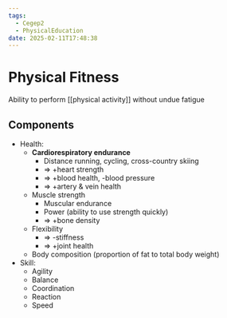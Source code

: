 ```yaml
---
tags:
  - Cegep2
  - PhysicalEducation
date: 2025-02-11T17:48:38
---
```


# Physical Fitness

Ability to perform [[physical activity]] without undue fatigue

## Components

- Health:
	- **Cardiorespiratory endurance**
		- Distance running, cycling, cross-country skiing
		- => +heart strength
		- => +blood health, -blood pressure
		- => +artery & vein health
	- Muscle strength
		- Muscular endurance
		- Power (ability to use strength quickly)
		- => +bone density
	- Flexibility
		- => -stiffness
		- => +joint health
	- Body composition (proportion of fat to total body weight)
- Skill:
	- Agility
	- Balance
	- Coordination
	- Reaction
	- Speed
